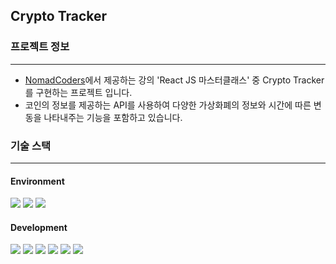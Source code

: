 ## Crypto Tracker

### 프로젝트 정보

---

- [NomadCoders](https://nomadcoders.co)에서 제공하는 강의 'React JS 마스터클래스' 중 Crypto Tracker를 구현하는 프로젝트 입니다.
- 코인의 정보를 제공하는 API를 사용하여 다양한 가상화폐의 정보와 시간에 따른 변동을 나타내주는 기능을 포함하고 있습니다.

### 기술 스택

---

#### Environment

<img src="https://img.shields.io/badge/Visual Studio Code-4B9AE9?style=for-the-badge&logo=visualstudiocode&logoColor=white"> <img src="https://img.shields.io/badge/Git-F05032?style=for-the-badge&logo=git&logoColor=white"> <img src="https://img.shields.io/badge/GitHub-181717?style=for-the-badge&logo=github&logoColor=white">

#### Development

<img src="https://img.shields.io/badge/React-61DAFB?style=for-the-badge&logo=react&logoColor=black"> <img src="https://img.shields.io/badge/TypeScript-3178C6?style=for-the-badge&logo=typescript&logoColor=white"> <img src="https://img.shields.io/badge/React Query-FF4154?style=for-the-badge&logo=react-query&logoColor=white"> <img src="https://img.shields.io/badge/Recoil-3578E5?style=for-the-badge&logo=recoil&logoColor=white"> <img src="https://img.shields.io/badge/Styled Components-DB7093?style=for-the-badge&logo=styled-components&logoColor=white"> <img src="https://img.shields.io/badge/Font Awesome-538DD7?style=for-the-badge&logo=font-awesome&logoColor=white">
